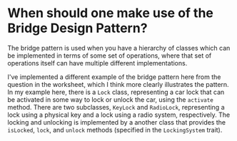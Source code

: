 # When should one make use of the Bridge Design Pattern?

The bridge pattern is used when you have a hierarchy of classes which can be implemented in terms of some set of
operations, where that set of operations itself can have multiple different implementations.

I've implemented a different example of the bridge pattern here from the question in the worksheet, which I think more
clearly illustrates the pattern. In my example here, there is a `Lock` class, representing a car lock that can be
activated in some way to lock or unlock the car, using the `activate` method. There are two subclasses, `KeyLock` and
`RadioLock`, representing a lock using a physical key and a lock using a radio system, respectively. The locking and
unlocking is implemented by a another class that provides the `isLocked`, `lock`, and `unlock` methods (specified in the
`LockingSystem` trait).